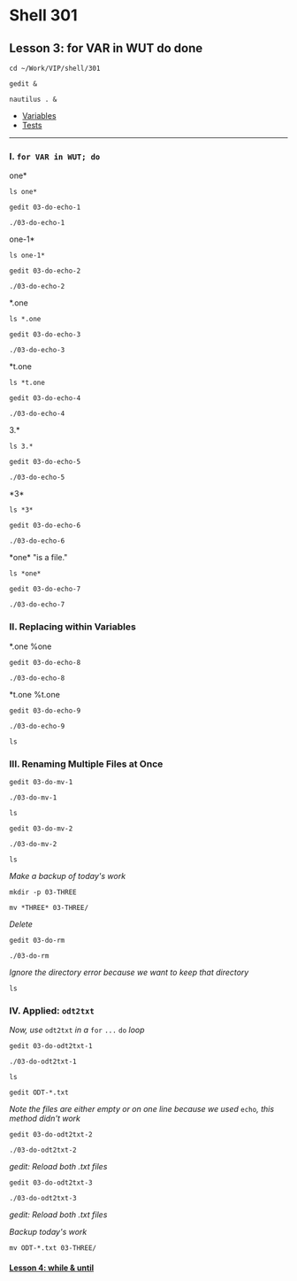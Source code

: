 # Shell 301
## Lesson 3: for VAR in WUT do done

`cd ~/Work/VIP/shell/301`

`gedit &`

`nautilus . &`

- [Variables](https://github.com/inkVerb/vip/blob/master/301-shell/Variables.md)
- [Tests](https://github.com/inkVerb/vip/blob/master/301-shell/Tests.md)
___

### I. `for VAR in WUT; do`

one*

`ls one*`

`gedit 03-do-echo-1`

`./03-do-echo-1`

one-1*

`ls one-1*`

`gedit 03-do-echo-2`

`./03-do-echo-2`

*.one

`ls *.one`

`gedit 03-do-echo-3`

`./03-do-echo-3`

*t.one

`ls *t.one`

`gedit 03-do-echo-4`

`./03-do-echo-4`

3.*

`ls 3.*`

`gedit 03-do-echo-5`

`./03-do-echo-5`

\*3*

`ls *3*`

`gedit 03-do-echo-6`

`./03-do-echo-6`

\*one* "is a file."

`ls *one*`

`gedit 03-do-echo-7`

`./03-do-echo-7`

### II. Replacing within Variables

*.one %one

`gedit 03-do-echo-8`

`./03-do-echo-8`

*t.one %t.one

`gedit 03-do-echo-9`

`./03-do-echo-9`

`ls`

### III. Renaming Multiple Files at Once

`gedit 03-do-mv-1`

`./03-do-mv-1`

`ls`

`gedit 03-do-mv-2`

`./03-do-mv-2`

`ls`

*Make a backup of today's work*

`mkdir -p 03-THREE`

`mv *THREE* 03-THREE/`

*Delete*

`gedit 03-do-rm`

`./03-do-rm`

*Ignore the directory error because we want to keep that directory*

`ls`

### IV. Applied: `odt2txt`

*Now, use* `odt2txt` *in a* `for` `...` `do` *loop*

`gedit 03-do-odt2txt-1`

`./03-do-odt2txt-1`

`ls`

`gedit ODT-*.txt`

*Note the files are either empty or on one line because we used* `echo`*, this method didn't work*

`gedit 03-do-odt2txt-2`

`./03-do-odt2txt-2`

*gedit: Reload both .txt files*

`gedit 03-do-odt2txt-3`

`./03-do-odt2txt-3`

*gedit: Reload both .txt files*

*Backup today's work*

`mv ODT-*.txt 03-THREE/`

#### [Lesson 4: while & until](https://github.com/inkVerb/vip/blob/master/301-shell/Lesson-04.md)
